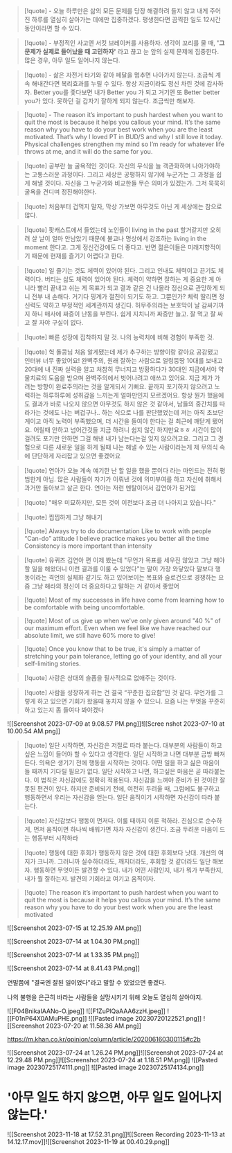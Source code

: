 
> [!quote] - 오늘 하루만은 삶의 모든 문제를 당장 해결하려 들지 않고 내게 주어진 하루를 열심히 살아가는 데에만 집중하겠다. 평생한다면 끔찍한 일도 12시간 동안이라면 할 수 있다.

> [!quote] - 부정적인 사고엔 서킷 브레이커를 사용하자. 생각이 꼬리를 물 때, **'그 문제가 실제로 들어났을 때 고민하자'** 라고 끊고 눈 앞의 실제 문제에 집중한다. 많은 경우, 아무 일도 일어나지 않는다.

> [!quote] - 삶은 자전거 타기와 같아 페달을 멈추면 나아가지 않는다. 조금씩 계속 해내간다면 복리효과를 누릴 수 있다. 항상 지금이라도 정신 차린 것에 감사하자. Better you를 좇다보면 내가 Better you 가 되고 거기엔 또 Better better you가 있다. 못하던 걸 갑자기 잘하게 되지 않는다. 조금씩만 해보자. 

> [!quote] - The reason it’s important to push hardest when you want to quit the most is because it helps you callous your mind. It’s the same reason why you have to do your best work when you are the least motivated. That’s why I loved PT in BUD/S and why I still love it today. Physical challenges strengthen my mind so I’m ready for whatever life throws at me, and it will do the same for you.

> [!quote] 공부란 늘 굴욕적인 것이다. 자신의 무식을 늘 객관화하며 나아가야하는 고통스러운 과정이다. 그리고 세상은 공평하지 않기에 누군가는 그 과정을 쉽게 해낼 것이다. 자신을 그 누군가와 비교한들 무슨 의미가 있겠는가. 그저 묵묵히 굴욕을 견디며 정진해야한다. 

> [!quote] 처음부터 겁먹지 말자, 막상 가보면 아무것도 아닌 게 세상에는 참으로 많다.

> [!quote] 팟캐스트에서 들었는데 노인들이 living in the past 할거같지만 오히려 살 날이 얼마 안남았기 때문에 불교나 명상에서 강조하는 living in the moment 한다고. 그게 정신건강에도 더 좋다고. 반면 젊은이들은 미래지향적이기 때문에 현재를 즐기기 어렵다고 한다.

>[!quote] 일 즐기는 것도 체력이 있어야 된다. 그리고 인내도 체력이고 끈기도 체력이다. 버티는 삶도 체력이 있어야 된다. 체력이 약하면 잘하는 게 중요한 게 아니라 빨리 끝내고 쉬는 게 목표가 되고 결과 같은 건 나몰라 정신으로 관망하게 되니 전부 내 손해다. 거기다 핑계가 절친이 되기도 하고. 그뿐인가? 체력 딸리면 정신력도 약하고 부정적인 세계관까지 생긴다. 허무주의라는 보호막이 날 감싸기까지 하니 매사에 짜증이 난동을 부린다. 쉽게 지치니까 짜증만 늘고. 잘 먹고 잘 싸고 잘 자야 구실이 없다.

> [!quote] 빠른 성장에 집착하지 말 것. 나의 능력치에 비해 경험이 부족한 것. 

> [!quote] 헉 돌콩님 처음 알게됐는데 제가 추구하는 방향이랑 같아요 공감됐고 인터뷰 너무 좋았어요! 완벽주의, 원래 잘하는 사람으로 얼렁뚱땅 10대를 보내고 20대에 내 진짜 실력을 알고 처참히 무너지고 방황하다가 30대인 지금에서야 약물치료의 도움을 받으며 완벽주의에서 벗어나려고 애쓰고 있어요. 지금 제가 가려는 방향이 완료주의라는 것을 알게되서 기뻐요. 끝까지 포기하지 않으려고 노력하는 하루하루에 성취감을 느끼는게 얼마만인지 모르겠어요. 항상 뭔가 했음에도 결과가 바로 나오지 않으면 아무것도 하지 않은 것 같아서, 남들의 중간치를 따라가는 것에도 나는 버겁구나.. 하는 식으로 나를 판단했었는데 저는 아직 초보단계이고 아직 노력이 부족했으며, 더 시간을 들여야 한다는 걸 최근에 깨닫게 됐어요. 어릴때 안하고 넘어간것들 지금 하려니 쉽지 않긴 하지만요ㅎㅎ 시간이 많이 걸려도 포기만 안하면 그걸 해낸 내가 남는다는걸 잊지 않으려고요. 그리고 그 경험으로 다른 새로운 일을 하게 될때 나는 해낼 수 있는 사람이라는게 제 무의식 속에 단단하게 자리잡고 있으면 좋겠어요

>[!quote] 연아가 오늘 계속 얘기한 난 할 일을 했을 뿐이다 라는 마인드는 전혀 평범한게 아님. 많은 사람들이 자기가 이뤄낸 것에 의미부여를 하고 자신에 취해서 과거만 돌아보고 살곤 한다. 연아는 저런 멘탈이어서 김연아가 된거임

>[!quote] "매우 미묘하지만, 모든 것이 이전보다 조금 더 나아지고 있습니다."

>[!quote] 찝찝하게 그냥 해내기

>[!quote] Always try to do documentation
>Like to work with people
“Can-do” attitude
I believe practice makes you better all the time
Consistency is more important than intensity

>[!quote] 유퀴즈 김연아 편 이제 봤는데 "무언가 목표를 세우진 않았고 그냥 해야할 일을 해왔더니 이런 결과를 이룰 수 있었다"는 말이 가장 와닿았다 말보다 행동이라는 격언의 실체화 같기도 하고 있어보이는 목표와 슬로건으로 경쟁하는 요즘 그냥 해라의 정신이 더 중요하다고 말하는 거 같아서 좋았어

>[!quote] Most of my successes in life have come from learning how to be comfortable with being uncomfortable.

>[!quote] Most of us give up when we've only given around "40 %" of our maximum effort. Even when we feel like we have reached our absolute limit, we still have 60% more to give!

>[!quote] Once you know that to be true, it's simply a matter of stretching your pain tolerance, letting go of your identity, and all your self-limiting stories.

>[!quote] 사랑은 상대의 슬픔을 필사적으로 없애주는 것이다.

>[!quote] 사람을 성장하게 하는 건 결국 “꾸준한 집요함”인 것 같다. 무언가를 그렇게 하고 있으면 기회가 왔을때 놓치지 않을 수 있으니. 요즘 나는 무엇을 꾸준히 하고 있는지 좀 들여다 봐야겠다

![[Screenshot 2023-07-09 at 9.08.57 PM.png]]![[Scree
nshot 2023-07-10 at 10.00.54 AM.png]]
>[!quote] 일단 시작하면, 자신감은 저절로 따라 붙는다. 대부분의 사람들이 하고싶은 느낌이 들어야 할 수 있다고 생각한다. 일단 시작하고 나면 대부분 금방 빠져든다. 의욕은 생기기 전에 행동을 시작하는 것이다. 어떤 일을 하고 싪은 마음이 들 때까지 기다릴 필요가 없다. 일단 시작하고 나면, 하고싶은 마음은 곧 따라붙는다. 이 법칙은 자신감에도 정확히 적용된다. 자신감을 느껴야 준비가 된 것이란 잘못된 편견이 있다. 하지만 준비되기 전에, 여전히 두려울 때, 그럼에도 불구하고 행동하면서 우리는 자신감을 얻는다. 일단 움직이기 시작하면 자신감이 따라 붙는다.

>[!quote] 자신감보다 행동이 먼저다. 이룰 때까지 이룬 척하라. 진심으로 순수하게, 먼저 움직이면 하나씩 배워가면 차차 자신감이 생긴다. 조금 두려운 마음이 드는 행동부터 시작하라

>[!quote] 행동에 대한 후회가 행동하지 않은 것에 대한 후회보다 낫대. 개선의 여지가 크니까. 그러니까 실수하더라도, 깨지더라도, 후회할 것 같더라도 일단 해보자. 행동하면 무엇이든 발견할 수 있다. 내가 어떤 사람인지, 내가 뭐가 부족한지, 내가 뭘 잘하는지. 발견의 기회라고 여기고 움직이자.

>[!quote] The reason it’s important to push hardest when you want to quit the most is because it helps you callous your mind. It’s the same reason why you have to do your best work when you are the least motivated

![[Screenshot 2023-07-15 at 12.25.19 AM.png]]

![[Screenshot 2023-07-14 at 1.04.30 PM.png]]

![[Screenshot 2023-07-14 at 1.33.35 PM.png]]

![[Screenshot 2023-07-14 at 8.41.43 PM.png]]


연말쯤에 "결국엔 잘된 일이었다"라고 말할 수 있었으면 좋겠다.

나의 불행을 은근히 바라는 사람들을 실망시키기 위해 오늘도 열심히 살아야지.

![[F04BnikaIAANo-O.jpeg]]
![[F1ZuPlQaAAA6zzH.jpeg]]
![[F01nP64X0AMuPHE.png]]
![[Pasted image 20230720122521.png]]
![[Screenshot 2023-07-20 at 11.58.36 AM.png]]

https://m.khan.co.kr/opinion/column/article/202006160300115#c2b

![[Screenshot 2023-07-24 at 1.26.24 PM.png]]![[Screenshot 2023-07-24 at 12.29.48 PM.png]]![[Screenshot 2023-07-24 at 1.18.51 PM.png]]
![[Pasted image 20230725174111.png]]
![[Pasted image 20230725174134.png]]

# '아무 일도 하지 않으면, 아무 일도 일어나지 않는다.'

![[Screenshot 2023-11-18 at 17.52.31.png]]![[Screen Recording 2023-11-13 at 14.12.17.mov]]![[Screenshot 2023-11-19 at 00.40.29.png]]